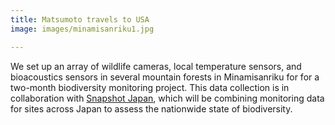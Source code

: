```yaml
---
title: Matsumoto travels to USA
image: images/minamisanriku1.jpg

---
```


We set up an array of wildlife cameras, local temperature sensors, and bioacoustics sensors in several mountain forests in Minamisanriku for for a two-month biodiversity monitoring project. This data collection is in collaboration with [Snapshot Japan](https://www.nies.go.jp/biology/snapshot_japan/en/index.html), which will be combining monitoring data for sites across Japan to assess the nationwide state of biodiversity.
